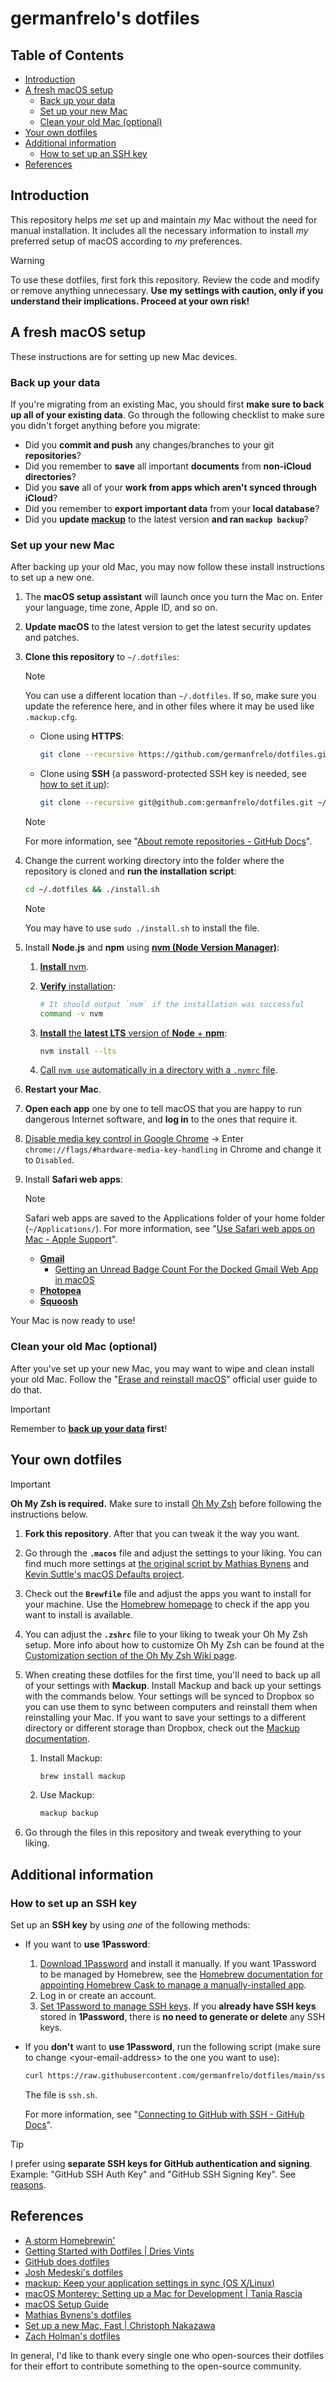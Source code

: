 <!-- omit from toc -->
# germanfrelo's dotfiles

<!-- omit from toc -->
## Table of Contents

- [Introduction](#introduction)
- [A fresh macOS setup](#a-fresh-macos-setup)
  - [Back up your data](#back-up-your-data)
  - [Set up your new Mac](#set-up-your-new-mac)
  - [Clean your old Mac (optional)](#clean-your-old-mac-optional)
- [Your own dotfiles](#your-own-dotfiles)
- [Additional information](#additional-information)
  - [How to set up an SSH key](#how-to-set-up-an-ssh-key)
- [References](#references)

## Introduction

This repository helps _me_ set up and maintain _my_ Mac without the need for manual installation. It includes all the necessary information to install _my_ preferred setup of macOS according to _my_ preferences.

> [!WARNING]
> To use these dotfiles, first fork this repository. Review the code and modify or remove anything unnecessary. **Use my settings with caution, only if you understand their implications. Proceed at your own risk!**

## A fresh macOS setup

These instructions are for setting up new Mac devices.

### Back up your data

If you're migrating from an existing Mac, you should first **make sure to back up all of your existing data**. Go through the following checklist to make sure you didn't forget anything before you migrate:

- Did you **commit and push** any changes/branches to your git **repositories**?
- Did you remember to **save** all important **documents** from **non-iCloud directories**?
- Did you **save** all of your **work from apps which aren't synced through iCloud**?
- Did you remember to **export important data** from your **local database**?
- Did you **update [mackup](https://github.com/lra/mackup)** to the latest version **and ran `mackup backup`**?

### Set up your new Mac

After backing up your old Mac, you may now follow these install instructions to set up a new one.

1. The **macOS setup assistant** will launch once you turn the Mac on. Enter your language, time zone, Apple ID, and so on.

2. **Update macOS** to the latest version to get the latest security updates and patches.

3. **Clone this repository** to `~/.dotfiles`:

   > [!NOTE]
   > You can use a different location than `~/.dotfiles`. If so, make sure you update the reference here, and in other files where it may be used like `.mackup.cfg`.

   - Clone using **HTTPS**:

     ```zsh
     git clone --recursive https://github.com/germanfrelo/dotfiles.git ~/.dotfiles
     ```

   - Clone using **SSH** (a password-protected SSH key is needed, see [how to set it up](#how-to-set-up-an-ssh-key)):

     ```zsh
     git clone --recursive git@github.com:germanfrelo/dotfiles.git ~/.dotfiles
     ```

   > [!NOTE]
   > For more information, see "[About remote repositories - GitHub Docs](https://docs.github.com/en/get-started/getting-started-with-git/about-remote-repositories)".

4. Change the current working directory into the folder where the repository is cloned and **run the installation script**:

    ```zsh
    cd ~/.dotfiles && ./install.sh
    ```

    > [!NOTE]
    > You may have to use `sudo ./install.sh` to install the file.

5. Install **Node.js** and **npm** using [**nvm (Node Version Manager)**](https://github.com/nvm-sh/nvm):

   1. [**Install** nvm](https://github.com/nvm-sh/nvm#install--update-script).

   2. [**Verify** installation](https://github.com/nvm-sh/nvm#verify-installation):

      ```zsh
      # It should output `nvm` if the installation was successful
      command -v nvm
      ```

   3. [**Install** the **latest LTS** version of **Node** + **npm**](https://github.com/nvm-sh/nvm#long-term-support):

      ```zsh
      nvm install --lts
      ```

   4. [Call `nvm use` automatically in a directory with a `.nvmrc` file](https://github.com/nvm-sh/nvm#calling-nvm-use-automatically-in-a-directory-with-a-nvmrc-file).

6. **Restart your Mac**.

7. **Open each app** one by one to tell macOS that you are happy to run dangerous Internet software, and **log in** to the ones that require it.

8. [Disable media key control in Google Chrome](https://www.omgchrome.com/chrome-google-music-media-keys/) → Enter `chrome://flags/#hardware-media-key-handling` in Chrome and change it to `Disabled`.

9. Install **Safari web apps**:

   > [!NOTE]
   > Safari web apps are saved to the Applications folder of your home folder (`~/Applications/`). For more information, see "[Use Safari web apps on Mac - Apple Support](https://support.apple.com/104996)".

   - [**Gmail**](https://mail.google.com/mail)
     - [Getting an Unread Badge Count For the Docked Gmail Web App in macOS](https://blog.jim-nielsen.com/2023/unread-badge-macos-safari-web-app)
   - [**Photopea**](https://www.photopea.com)
   - [**Squoosh**](https://squoosh.app)

Your Mac is now ready to use!

### Clean your old Mac (optional)

After you've set up your new Mac, you may want to wipe and clean install your old Mac. Follow the "[Erase and reinstall macOS](https://support.apple.com/guide/mac-help/erase-and-reinstall-macos-mh27903/mac)" official user guide to do that.

> [!IMPORTANT]
> Remember to **[back up your data](#back-up-your-data) first**!

## Your own dotfiles

> [!IMPORTANT]
> **Oh My Zsh is required.**
> Make sure to install [Oh My Zsh](https://github.com/ohmyzsh/ohmyzsh) before following the instructions below.

1. **Fork this repository**. After that you can tweak it the way you want.

2. Go through the **`.macos`** file and adjust the settings to your liking. You can find much more settings at [the original script by Mathias Bynens](https://github.com/mathiasbynens/dotfiles/blob/master/.macos) and [Kevin Suttle's macOS Defaults project](https://github.com/kevinSuttle/MacOS-Defaults).

3. Check out the **`Brewfile`** file and adjust the apps you want to install for your machine. Use the [Homebrew homepage](https://brew.sh) to check if the app you want to install is available.

4. You can adjust the **`.zshrc`** file to your liking to tweak your Oh My Zsh setup. More info about how to customize Oh My Zsh can be found at the [Customization section of the Oh My Zsh Wiki page](https://github.com/ohmyzsh/ohmyzsh/wiki/Customization).

5. When creating these dotfiles for the first time, you'll need to back up all of your settings with **Mackup**. Install Mackup and back up your settings with the commands below. Your settings will be synced to Dropbox so you can use them to sync between computers and reinstall them when reinstalling your Mac. If you want to save your settings to a different directory or different storage than Dropbox, check out the [Mackup documentation](https://github.com/lra/mackup/blob/master/doc/README.md#storage).

   1. Install Mackup:

      ```zsh
      brew install mackup
      ```

   2. Use Mackup:

      ```zsh
      mackup backup
      ```

6. Go through the files in this repository and tweak everything to your liking.

## Additional information

### How to set up an SSH key

Set up an **SSH key** by using _one_ of the following methods:

- If you want to **use 1Password**:

  1. [Download 1Password](https://1password.com/downloads) and install it manually. If you want 1Password to be managed by Homebrew, see the [Homebrew documentation for appointing Homebrew Cask to manage a manually-installed app](https://docs.brew.sh/Tips-N'-Tricks#appoint-homebrew-cask-to-manage-a-manually-installed-app).
  2. Log in or create an account.
  3. [Set 1Password to manage SSH keys](https://developer.1password.com/docs/ssh). If you **already have SSH keys** stored in **1Password**, there is **no need to generate or delete** any SSH keys.

- If you **don't** want to **use 1Password**, run the following script (make sure to change \<your-email-address\> to the one you want to use):

  ```zsh
  curl https://raw.githubusercontent.com/germanfrelo/dotfiles/main/ssh.sh | sh -s "<your-email-address>"
  ```

  The file is `ssh.sh`.

  For more information, see "[Connecting to GitHub with SSH - GitHub Docs](https://docs.github.com/en/authentication/connecting-to-github-with-ssh)".

> [!TIP]
> I prefer using **separate SSH keys for GitHub authentication and signing**. Example: "GitHub SSH Auth Key" and "GitHub SSH Signing Key". See [reasons](https://stackoverflow.com/a/75795971).

## References

- [A storm Homebrewin'](https://speakerdeck.com/anahkiasen/a-storm-homebrewin)
- [Getting Started with Dotfiles | Dries Vints](https://driesvints.com/blog/getting-started-with-dotfiles)
- [GitHub does dotfiles](https://dotfiles.github.io)
- [Josh Medeski's dotfiles](https://github.com/joshmedeski/dotfiles)
- [mackup: Keep your application settings in sync (OS X/Linux)](https://github.com/lra/mackup)
- [macOS Monterey: Setting up a Mac for Development | Tania Rascia](https://www.taniarascia.com/setting-up-a-brand-new-mac-for-development)
- [macOS Setup Guide](https://sourabhbajaj.com/mac-setup)
- [Mathias Bynens's dotfiles](https://github.com/mathiasbynens/dotfiles)
- [Set up a new Mac, Fast | Christoph Nakazawa](https://cpojer.net/posts/set-up-a-new-mac-fast)
- [Zach Holman's dotfiles](https://github.com/holman/dotfiles)

In general, I'd like to thank every single one who open-sources their dotfiles for their effort to contribute something to the open-source community.
